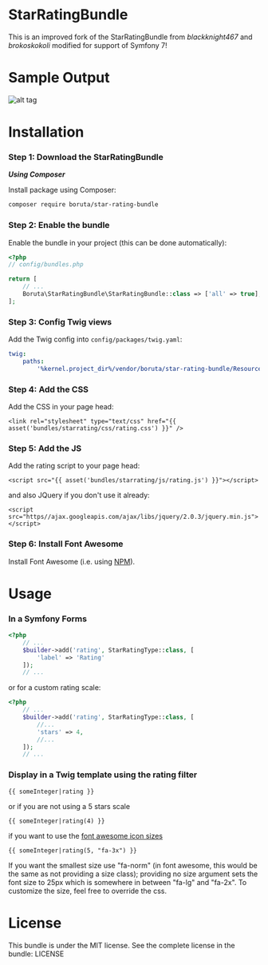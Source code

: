 StarRatingBundle
================

This is an improved fork of the StarRatingBundle from _blackknight467_ and _brokoskokoli_ modified for support of Symfony 7!

Sample Output
=============

![alt tag](https://s3-us-west-2.amazonaws.com/derick-misc/StarRating.png)

Installation
============

### Step 1: Download the StarRatingBundle

***Using Composer***

Install package using Composer:
```bash
composer require boruta/star-rating-bundle
```

### Step 2: Enable the bundle

Enable the bundle in your project (this can be done automatically):

```php
<?php
// config/bundles.php

return [
    // ...
    Boruta\StarRatingBundle\StarRatingBundle::class => ['all' => true],
];
```
### Step 3: Config Twig views

Add the Twig config into `config/packages/twig.yaml`:

```yaml 
twig:
    paths:
        '%kernel.project_dir%/vendor/boruta/star-rating-bundle/Resources/views': BorutaStarRatingBundle
```

### Step 4: Add the CSS

Add the CSS in your page head:

```
<link rel="stylesheet" type="text/css" href="{{ asset('bundles/starrating/css/rating.css') }}" />
```

### Step 5: Add the JS

Add the rating script to your page head:
```
<script src="{{ asset('bundles/starrating/js/rating.js') }}"></script>
```
and also JQuery if you don't use it already:
```
<script src="https//ajax.googleapis.com/ajax/libs/jquery/2.0.3/jquery.min.js"></script>
```

### Step 6: Install Font Awesome

Install Font Awesome (i.e. using [NPM](https://www.npmjs.com/package/font-awesome)).

Usage
=====

### In a Symfony Forms

```php
<?php
    // ...
    $builder->add('rating', StarRatingType::class, [
    	'label' => 'Rating'
    ]);
    // ...
```
or for a custom rating scale:
```php
<?php
    // ...
    $builder->add('rating', StarRatingType::class, [
    	//...
    	'stars' => 4,
    	//...
    ]);
    // ...
```

### Display in a Twig template using the rating filter
```
{{ someInteger|rating }}
```

or if you are not using a 5 stars scale
```
{{ someInteger|rating(4) }}
```

if you want to use the [font awesome icon sizes](http://fortawesome.github.io/Font-Awesome/examples/#larger)
```
{{ someInteger|rating(5, "fa-3x") }}
```
If you want the smallest size use "fa-norm" (in font awesome, this would be the same as not providing a size class); providing no size argument sets the font size to 25px which is somewhere in between "fa-lg" and "fa-2x".
To customize the size, feel free to override the css.

License
=======
This bundle is under the MIT license. See the complete license in the bundle: LICENSE
